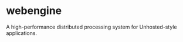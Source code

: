 webengine
=========

A high-performance distributed processing system for Unhosted-style applications.